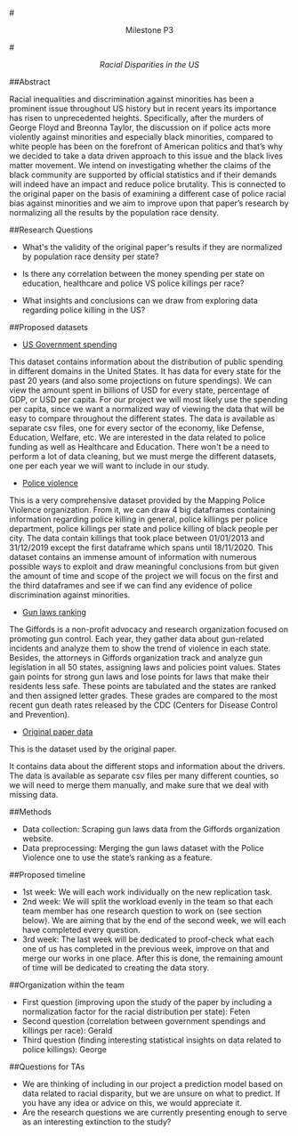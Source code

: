 #<center>Milestone P3</center>

#<center>*Racial Disparities in the US*</center>

##Abstract

Racial inequalities and discrimination against minorities has been a prominent issue throughout US history but in recent years its importance has risen to unprecedented heights. Specifically, after the murders of George Floyd and Breonna Taylor, the discussion on if police acts more violently against minorities and especially black minorities, compared to white people has been on the forefront of American politics and that’s why we decided to take a data driven approach to this issue and the black lives matter movement. We intend on investigating whether the claims of the black community are supported by official statistics and if their demands will indeed have an impact and reduce police brutality. This is connected to the original paper on the basis of examining a different case of police racial bias against minorities and we aim to improve upon that paper’s research by normalizing all the results by the population race density.

##Research Questions
- What's the validity of the original paper's results if they are normalized by population race density per state?

- Is there any correlation between the money spending per state on education, healthcare and police VS police killings per race?

- What insights and conclusions can we draw from exploring data regarding police killing in the US?


##Proposed datasets

- [US Government spending](https://www.usgovernmentspending.com/compare_state_spending_2020d50a)
 
This dataset contains information about the distribution of public spending in different domains in the United States. It has data for every state for the past 20 years (and also some projections on future spendings). We can view the amount spent in billions of USD for every state, percentage of GDP, or USD per capita. For our project we will most likely use the spending per capita, since we want a normalized way of viewing the data that will be easy to compare throughout the different states. The data is available as separate csv files, one for every sector of the economy, like Defense, Education, Welfare, etc. We are interested in the data related to police funding as well as Healthcare and Education. There won't be a need to perform a lot of data cleaning, but we must merge the different datasets, one per each year we will want to include in our study. 

- [Police violence](https://mappingpoliceviolence.org)

This is a very comprehensive dataset provided by the Mapping Police Violence organization. From it, we can draw 4 big dataframes containing information regarding police killing in general, police killings per police department, police killings per state and police killing of black people per city. The data contain killings that took place between 01/01/2013 and 31/12/2019 except the first dataframe which spans until 18/11/2020. This dataset contains an immense amount of information with numerous possible ways to exploit and draw meaningful conclusions from but given the amount of time and scope of the project we will focus on the first and the third dataframes and see if we can find any evidence of police discrimination against minorities.

- [Gun laws ranking](https://giffords.org/lawcenter/resources/scorecard/#rankings)

The Giffords is a non-profit advocacy and research organization focused on promoting gun control. Each year, they gather data about gun-related incidents and analyze them to show the trend of violence in each state. Besides, the attorneys in Giffords organization track and analyze gun legislation in all 50 states, assigning laws and policies point values. States gain points for strong gun laws and lose points for laws that make their residents less safe. These points are tabulated and the states are ranked and then assigned letter grades. These grades are compared to the most recent gun death rates released by the CDC (Centers for Disease Control and Prevention). 


- [Original paper data](https://openpolicing.stanford.edu/data/)

This is the dataset used by the original paper.

It contains data about the different stops and information about the drivers. The data is available as separate csv files per many different counties, so we will need to merge them manually, and make sure that we deal with missing data.

##Methods

- Data collection: Scraping gun laws data from the Giffords organization website.
- Data preprocessing: Merging the gun laws dataset with the Police Violence one to use the state’s ranking as a feature.

##Proposed timeline
- 1st week: 
We will each work individually on the new replication task.
- 2nd week:
We will split the workload evenly in the team so that each team member has one research question to work on (see section below). We are aiming that by the end of the second week, we will each have completed every question.
- 3rd week:
The last week will be dedicated to proof-check what each one of us has completed in the previous week, improve on that and merge our works in one place. After this is done, the remaining amount of time will be dedicated to creating the data story. 


##Organization within the team
- First question (improving upon the study of the paper by including a normalization factor for the racial distribution per state): Feten
- Second question (correlation between government spendings and killings per race): Gerald
- Third question (finding interesting statistical insights on data related to police killings): George

##Questions for TAs
- We are thinking of including in our project a prediction model based on data related to racial disparity, but we are unsure on what to predict. If you have any idea or advice on this, we would appreciate it. 
- Are the research questions we are currently presenting enough to serve as an interesting extinction to the study?
